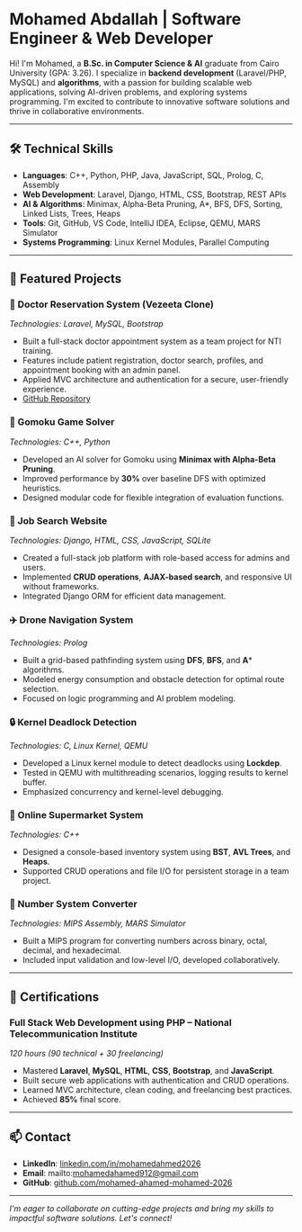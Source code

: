 # Mohamed Abdallah | Software Engineer & Web Developer

Hi! I'm Mohamed, a **B.Sc. in Computer Science & AI** graduate from Cairo University (GPA: 3.26). I specialize in **backend development** (Laravel/PHP, MySQL) and **algorithms**, with a passion for building scalable web applications, solving AI-driven problems, and exploring systems programming. I'm excited to contribute to innovative software solutions and thrive in collaborative environments.

---

## 🛠 Technical Skills

- **Languages**: C++, Python, PHP, Java, JavaScript, SQL, Prolog, C, Assembly  
- **Web Development**: Laravel, Django, HTML, CSS, Bootstrap, REST APIs  
- **AI & Algorithms**: Minimax, Alpha-Beta Pruning, A*, BFS, DFS, Sorting, Linked Lists, Trees, Heaps  
- **Tools**: Git, GitHub, VS Code, IntelliJ IDEA, Eclipse, QEMU, MARS Simulator  
- **Systems Programming**: Linux Kernel Modules, Parallel Computing  

---

## 🌟 Featured Projects

### 🏥 Doctor Reservation System (Vezeeta Clone)  
*Technologies: Laravel, MySQL, Bootstrap*  
- Built a full-stack doctor appointment system as a team project for NTI training.  
- Features include patient registration, doctor search, profiles, and appointment booking with an admin panel.  
- Applied MVC architecture and authentication for a secure, user-friendly experience.  
- [GitHub Repository](https://github.com/mariamhabashi/NTI-Final-Project)  

### 🧠 Gomoku Game Solver  
*Technologies: C++, Python*  
- Developed an AI solver for Gomoku using **Minimax with Alpha-Beta Pruning**.  
- Improved performance by **30%** over baseline DFS with optimized heuristics.  
- Designed modular code for flexible integration of evaluation functions.  

### 📝 Job Search Website  
*Technologies: Django, HTML, CSS, JavaScript, SQLite*  
- Created a full-stack job platform with role-based access for admins and users.  
- Implemented **CRUD operations**, **AJAX-based search**, and responsive UI without frameworks.  
- Integrated Django ORM for efficient data management.  

### ✈️ Drone Navigation System  
*Technologies: Prolog*  
- Built a grid-based pathfinding system using **DFS**, **BFS**, and **A*** algorithms.  
- Modeled energy consumption and obstacle detection for optimal route selection.  
- Focused on logic programming and AI problem modeling.  

### 🔒 Kernel Deadlock Detection  
*Technologies: C, Linux Kernel, QEMU*  
- Developed a Linux kernel module to detect deadlocks using **Lockdep**.  
- Tested in QEMU with multithreading scenarios, logging results to kernel buffer.  
- Emphasized concurrency and kernel-level debugging.  

### 🛒 Online Supermarket System  
*Technologies: C++*  
- Designed a console-based inventory system using **BST**, **AVL Trees**, and **Heaps**.  
- Supported CRUD operations and file I/O for persistent storage in a team project.  

### 🔢 Number System Converter  
*Technologies: MIPS Assembly, MARS Simulator*  
- Built a MIPS program for converting numbers across binary, octal, decimal, and hexadecimal.  
- Included input validation and low-level I/O, developed collaboratively.  

---

## 📜 Certifications

### Full Stack Web Development using PHP – National Telecommunication Institute  
*120 hours (90 technical + 30 freelancing)*  
- Mastered **Laravel**, **MySQL**, **HTML**, **CSS**, **Bootstrap**, and **JavaScript**.  
- Built secure web applications with authentication and CRUD operations.  
- Learned MVC architecture, clean coding, and freelancing best practices.  
- Achieved **85%** final score.  

---

## 📫 Contact

- **LinkedIn**: [linkedin.com/in/mohamedahmed2026](https://linkedin.com/in/mohamedahmed2026)  
- **Email**: mailto:mohamedahamed912@gmail.com  
- **GitHub**: [github.com/mohamed-ahamed-mohamed-2026](https://github.com/mohamed-ahamed-mohamed-2026)  

---

*I'm eager to collaborate on cutting-edge projects and bring my skills to impactful software solutions. Let's connect!*
